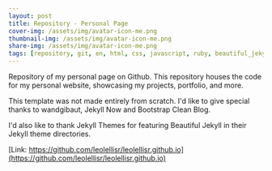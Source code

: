 ```yaml
---
layout: post
title: Repository - Personal Page
cover-img: /assets/img/avatar-icon-me.png
thumbnail-img: /assets/img/avatar-icon-me.png
share-img: /assets/img/avatar-icon-me.png
tags: [repository, git, en, html, css, javascript, ruby, beautiful_jekyll]
---
```


Repository of my personal page on Github. This repository houses the code for my personal website, showcasing my projects, portfolio, and more.


This template was not made entirely from scratch. I'd like to give special thanks to wandgibaut, Jekyll Now and Bootstrap Clean Blog.

I'd also like to thank Jekyll Themes for featuring Beautiful Jekyll in their Jekyll theme directories.

[Link: https://github.com/leolellisr/leolellisr.github.io](https://github.com/leolellisr/leolellisr.github.io)
